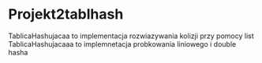 # Projekt2tablhash
TablicaHashujacaa to implementacja rozwiazywania kolizji przy pomocy list 
TablicaHashujacaaa to implemnetacja probkowania liniowego i double hasha
